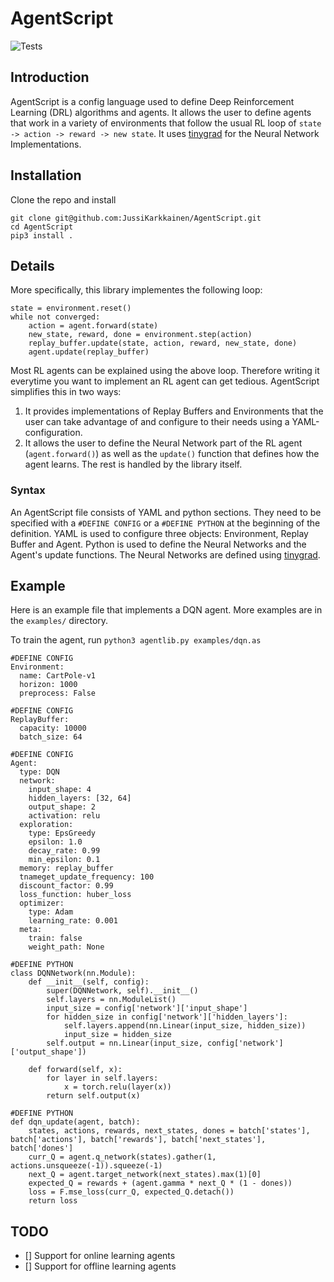 # AgentScript
![Tests](https://github.com/JussiKarkkainen/AgentLib/actions/workflows/python-app.yml/badge.svg)


## Introduction
AgentScript is a config language used to define Deep Reinforcement Learning (DRL) algorithms and agents.
It allows the user to define agents that work in a variety of environments that follow the usual 
RL loop of ```state -> action -> reward -> new state```. It uses [tinygrad](https://github.com/tinygrad/tinygrad)
for the Neural Network Implementations.

## Installation
Clone the repo and install
```
git clone git@github.com:JussiKarkkainen/AgentScript.git
cd AgentScript
pip3 install .
```

## Details
More specifically, this library implementes the following loop:

```
state = environment.reset()
while not converged:
    action = agent.forward(state)
    new_state, reward, done = environment.step(action)
    replay_buffer.update(state, action, reward, new_state, done)
    agent.update(replay_buffer)
```
Most RL agents can be explained using the above loop. Therefore writing it everytime
you want to implement an RL agent can get tedious. AgentScript simplifies this in two ways:
1. It provides implementations of Replay Buffers and Environments that the user can take advantage
   of and configure to their needs using a YAML-configuration.
2. It allows the user to define the Neural Network part of the RL agent (```agent.forward()```)
   as well as the ```update()``` function that defines how the agent learns. The rest is handled by 
   the library itself.

### Syntax
An AgentScript file consists of YAML and python sections. They need to be specified with a
```#DEFINE CONFIG``` or a ```#DEFINE PYTHON``` at the beginning of the definition. YAML is
used to configure three objects: Environment, Replay Buffer and Agent. Python is used to
define the Neural Networks and the Agent's update functions. The Neural Networks are defined
using [tinygrad](https://github.com/tinygrad/tinygrad).

## Example
Here is an example file that implements a DQN agent. More examples are in the ```examples/```
directory.

To train the agent, run ```python3 agentlib.py examples/dqn.as```

```
#DEFINE CONFIG
Environment:
  name: CartPole-v1
  horizon: 1000
  preprocess: False

#DEFINE CONFIG
ReplayBuffer:
  capacity: 10000
  batch_size: 64

#DEFINE CONFIG
Agent:
  type: DQN
  network:
    input_shape: 4  
    hidden_layers: [32, 64] 
    output_shape: 2  
    activation: relu
  exploration:
    type: EpsGreedy
    epsilon: 1.0
    decay_rate: 0.99
    min_epsilon: 0.1
  memory: replay_buffer 
  tnameget_update_frequency: 100
  discount_factor: 0.99
  loss_function: huber_loss
  optimizer:
    type: Adam
    learning_rate: 0.001
  meta:
    train: false
    weight_path: None

#DEFINE PYTHON
class DQNNetwork(nn.Module):
    def __init__(self, config):
        super(DQNNetwork, self).__init__()
        self.layers = nn.ModuleList()
        input_size = config['network']['input_shape']
        for hidden_size in config['network']['hidden_layers']:
            self.layers.append(nn.Linear(input_size, hidden_size))
            input_size = hidden_size
        self.output = nn.Linear(input_size, config['network']['output_shape'])

    def forward(self, x):
        for layer in self.layers:
            x = torch.relu(layer(x))
        return self.output(x)

#DEFINE PYTHON
def dqn_update(agent, batch):
    states, actions, rewards, next_states, dones = batch['states'], batch['actions'], batch['rewards'], batch['next_states'], batch['dones']
    curr_Q = agent.q_network(states).gather(1, actions.unsqueeze(-1)).squeeze(-1)
    next_Q = agent.target_network(next_states).max(1)[0]
    expected_Q = rewards + (agent.gamma * next_Q * (1 - dones))
    loss = F.mse_loss(curr_Q, expected_Q.detach())
    return loss
```

## TODO
- [] Support for online learning agents
- [] Support for offline learning agents
